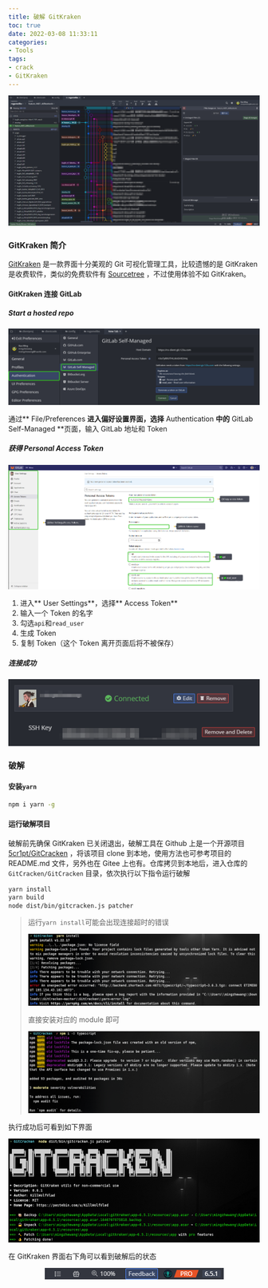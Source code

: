 ```yaml
---
title: 破解 GitKraken
toc: true
date: 2022-03-08 11:33:11
categories:
- Tools
tags:
- crack
- GitKraken
---
```


<center>
    <img src="40/git-kraken.png" />
</center>
<!-- more -->

### GitKraken 简介

[GitKraken](https://www.gitkraken.com/) 是一款界面十分美观的 Git 可视化管理工具，比较遗憾的是 GitKraken 是收费软件，类似的免费软件有 [Sourcetree](https://www.sourcetreeapp.com/) ，不过使用体验不如 GitKraken。

#### GitKraken 连接 GitLab

##### Start a hosted repo

<center>
    <img src="40/start-a-hosted-repo.png" />
</center>

通过** File/Preferences **进入偏好设置界面，选择** Authentication **中的** GitLab Self-Managed **页面，输入 GitLab 地址和 Token

##### 获得 Personal Access Token

<center>
    <img src="40/personal-access-tokens.png" />
</center>

1. 进入** User Settings**，选择** Access Token**
2. 输入一个 Token 的名字
3. 勾选`api`和`read_user`
4. 生成 Token
5. 复制 Token（这个 Token 离开页面后将不被保存）

##### 连接成功

<center>
    <img src="40/connected-gitlab.png" />
</center>

### 破解

#### 安装`yarn`

```sh
npm i yarn -g
```

#### 运行破解项目

破解前先确保 GitKraken 已关闭退出，破解工具在 Github 上是一个开源项目 [5cr1pt/GitCracken](https://github.com/5cr1pt/GitCracken) ，将该项目 clone 到本地，使用方法也可参考项目的 README.md 文件，另外也在 Gitee 上也有。仓库拷贝到本地后，进入仓库的 `GitCracken/GitCracken` 目录，依次执行以下指令运行破解

```sh
yarn install
yarn build
node dist/bin/gitcracken.js patcher
```

> 运行`yarn install`可能会出现连接超时的错误
>
> <center>
>     <img src="40/yarn-install-error.png" />
> </center>
>
> 直接安装对应的 module 即可
>
> <center>
>     <img src="40/yarn-install-error-fix.png" />
> </center>

执行成功后可看到如下界面

<center>
    <img src="40/git-kraken-install-success.png" />
</center>

在 GitKraken 界面右下角可以看到破解后的状态

<center>
    <img src="40/git-kraken-pro.png" />
</center>
